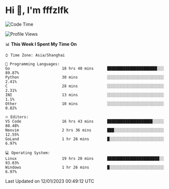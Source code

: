 # Hi 👋, I'm fffzlfk

<!--START_SECTION:waka-->
![Code Time](http://img.shields.io/badge/Code%20Time-29%20hrs%2024%20mins-blue)

![Profile Views](http://img.shields.io/badge/Profile%20Views-4-blue)

📊 **This Week I Spent My Time On** 

```text
⌚︎ Time Zone: Asia/Shanghai

💬 Programming Languages: 
Go                       18 hrs 40 mins      ██████████████████████░░░   89.87% 
Python                   30 mins             ░░░░░░░░░░░░░░░░░░░░░░░░░   2.41% 
C                        28 mins             ░░░░░░░░░░░░░░░░░░░░░░░░░   2.31% 
INI                      13 mins             ░░░░░░░░░░░░░░░░░░░░░░░░░   1.1% 
Other                    10 mins             ░░░░░░░░░░░░░░░░░░░░░░░░░   0.82%

🔥 Editors: 
VS Code                  16 hrs 43 mins      ████████████████████░░░░░   80.48% 
Neovim                   2 hrs 36 mins       ███░░░░░░░░░░░░░░░░░░░░░░   12.55% 
GoLand                   1 hr 26 mins        █░░░░░░░░░░░░░░░░░░░░░░░░   6.97%

💻 Operating System: 
Linux                    19 hrs 20 mins      ███████████████████████░░   93.03% 
Windows                  1 hr 26 mins        █░░░░░░░░░░░░░░░░░░░░░░░░   6.97%

```


 Last Updated on 12/01/2023 00:49:12 UTC
<!--END_SECTION:waka-->
